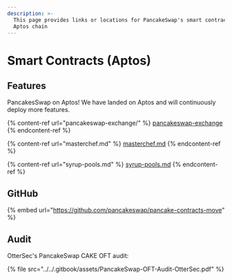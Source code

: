 ```yaml
---
description: >-
  This page provides links or locations for PancakeSwap's smart contracts on
  Aptos chain
---
```


# Smart Contracts (Aptos)

## Features

PancakesSwap on Aptos! We have landed on Aptos and will continuously deploy more features.&#x20;

{% content-ref url="pancakeswap-exchange/" %}
[pancakeswap-exchange](pancakeswap-exchange/)
{% endcontent-ref %}

{% content-ref url="masterchef.md" %}
[masterchef.md](masterchef.md)
{% endcontent-ref %}

{% content-ref url="syrup-pools.md" %}
[syrup-pools.md](syrup-pools.md)
{% endcontent-ref %}

## GitHub

{% embed url="https://github.com/pancakeswap/pancake-contracts-move" %}

## Audit

OtterSec's PancakeSwap CAKE OFT audit:

{% file src="../../.gitbook/assets/PancakeSwap-OFT-Audit-OtterSec.pdf" %}

